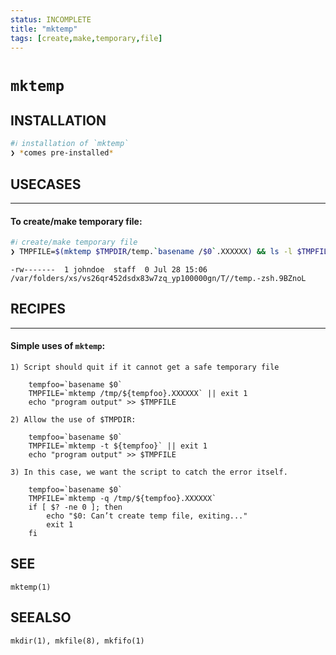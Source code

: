 ```yaml
---
status: INCOMPLETE
title: "mktemp"
tags: [create,make,temporary,file]
---
```


# `mktemp`

## INSTALLATION


```bash
#ℹ︎ installation of `mktemp`
❯ *comes pre-installed*
```


## USECASES

----
#### To create/make temporary file:


```bash
#ℹ︎ create/make temporary file
❯ TMPFILE=$(mktemp $TMPDIR/temp.`basename /$0`.XXXXXX) && ls -l $TMPFILE
```

    -rw-------  1 johndoe  staff  0 Jul 28 15:06 /var/folders/xs/vs26qr452dsdx83w7zq_yp100000gn/T//temp.-zsh.9BZnoL

## RECIPES

----
#### Simple uses of `mktemp`:

    1) Script should quit if it cannot get a safe temporary file

        tempfoo=`basename $0`
        TMPFILE=`mktemp /tmp/${tempfoo}.XXXXXX` || exit 1
        echo "program output" >> $TMPFILE

    2) Allow the use of $TMPDIR:

        tempfoo=`basename $0`
        TMPFILE=`mktemp -t ${tempfoo}` || exit 1
        echo "program output" >> $TMPFILE

    3) In this case, we want the script to catch the error itself.

        tempfoo=`basename $0`
        TMPFILE=`mktemp -q /tmp/${tempfoo}.XXXXXX`
        if [ $? -ne 0 ]; then
            echo "$0: Can’t create temp file, exiting..."
            exit 1
        fi


## SEE

    mktemp(1)

## SEEALSO

    mkdir(1), mkfile(8), mkfifo(1)

